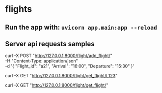# flights
## Run the app with: `uvicorn app.main:app --reload`

## Server api requests samples
curl -X POST "http://127.0.0.1:8000/flight/add_flight/" \
-H "Content-Type: application/json" \
-d '{
  "Flight_id": "a21",
  "Arrival": "16:00",
  "Departure": "15:30"
}'

curl -X GET "http://127.0.0.1:8000/flight/get_flight/L123"

curl -X GET "http://127.0.0.1:8000/flight/get_flight/"

